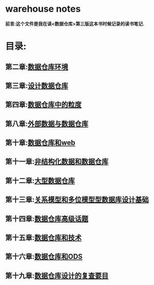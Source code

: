 warehouse notes
===========================
**前言:这个文件是我在读<数据仓库>第三版这本书时候记录的读书笔记.**

目录:
============================
第二章:[数据仓库环境](https://github.com/zzhangyuhang/warehouse-notes/blob/master/1.数据仓库环境.md)
------------------------------
第三章:[设计数据仓库](https://github.com/zzhangyuhang/warehouse-notes/blob/master/2.设计数据仓库.md)
---------------------------
第四章:[数据仓库中的粒度](https://github.com/zzhangyuhang/warehouse-notes/blob/master/3.数据仓库中的粒度.md)
---------------------------------
第八章:[外部数据与数据仓库](https://github.com/zzhangyuhang/warehouse-notes/blob/master/4.外部数据与数据仓库.md)
-----
第十章:[数据仓库和web](https://github.com/zzhangyuhang/warehouse-notes/blob/master/5.web环境与数据仓库.md)
------------
第十一章:[非结构化数据和数据仓库](https://github.com/zzhangyuhang/warehouse-notes/blob/master/6.非结构化数据和数据仓库.md)
--------------
第十二章:[大型数据仓库](https://github.com/zzhangyuhang/warehouse-notes/blob/master/7.大型数据仓库.md)
-------------
第十三章:[关系模型和多位模型型数据库设计基础](https://github.com/zzhangyuhang/warehouse-notes/blob/master/8.关系模型和多维模型.md)
-------------
第十四章:[数据仓库高级话题]()
------------
第十五章:[数据仓库和技术](https://github.com/zzhangyuhang/warehouse-notes/blob/master/9.数据仓库和技术.md)
------------
第十六章:[数据仓库和ODS]()
--------------
第十九章:[数据仓库设计的复查要目]()
-----------